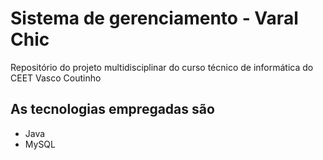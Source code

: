 # Sistema de gerenciamento - Varal Chic
Repositório do projeto multidisciplinar do curso técnico de informática do CEET Vasco Coutinho

## As tecnologias empregadas são
- Java
- MySQL
